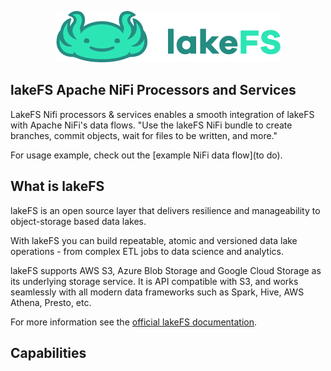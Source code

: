 <p align="center">
  <img src="https://raw.githubusercontent.com/treeverse/lakeFS/master/docs/assets/img/logo_large.png"/>
</p>

## lakeFS Apache NiFi Processors and Services

LakeFS Nifi processors & services enables a smooth integration of lakeFS with Apache NiFi's data flows. "Use the lakeFS NiFi bundle to create branches, commit objects, wait for files to be written, and more."

For usage example, check out the [example NiFi data flow](to do).

## What is lakeFS

lakeFS is an open source layer that delivers resilience and manageability to object-storage based data lakes.

With lakeFS you can build repeatable, atomic and versioned data lake operations - from complex ETL jobs to data science and analytics.

lakeFS supports AWS S3, Azure Blob Storage and Google Cloud Storage as its underlying storage service. It is API compatible with S3, and works seamlessly with all modern data frameworks such as Spark, Hive, AWS Athena, Presto, etc.

For more information see the [official lakeFS documentation](https://docs.lakefs.io).

## Capabilities
